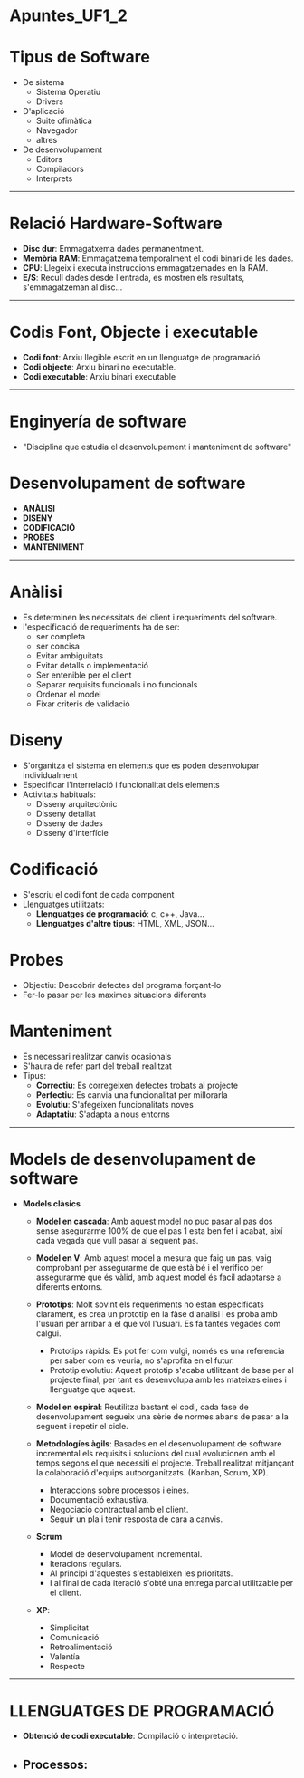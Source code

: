 # Apuntes_UF1_2
# Tipus de Software
- De sistema
    - Sistema Operatiu
    - Drivers
- D'aplicació
    - Suite ofimàtica
    - Navegador
    - altres
- De desenvolupament
    - Editors
    - Compiladors
    - Interprets
---
# Relació Hardware-Software
- **Disc dur**: Emmagatxema dades permanentment.
- **Memòria RAM**: Emmagatzema temporalment el codi binari de les dades.
- **CPU**: Llegeix i executa instruccions emmagatzemades en la RAM.
- **E/S**: Recull dades desde l'entrada, es mostren els resultats, s'emmagatzeman al disc...
---
# Codis Font, Objecte i executable
- **Codi font**: Arxiu llegible escrit en un llenguatge de programació.
- **Codi objecte**: Arxiu binari no executable.
- **Codi executable**: Arxiu binari executable
---
# Enginyería de software
- "Disciplina que estudia el desenvolupament i manteniment de software"

# Desenvolupament de software
- **ANÀLISI**
- **DISENY**
- **CODIFICACIÓ**
- **PROBES**
- **MANTENIMENT**
---
# Anàlisi
- Es determinen les necessitats del client i requeriments del software.
- l'especificació de requeriments ha de ser:
    - ser completa
    - ser concisa
    - Evitar ambiguitats
    - Evitar detalls o implementació
    - Ser entenible per el client
    - Separar requisits funcionals i no funcionals
    - Ordenar el model
    - Fixar criteris de validació
# Diseny
- S'organitza el sistema en elements que es poden desenvolupar individualment
- Especificar l'interrelació i funcionalitat dels elements
- Activitats habituals:
    - Disseny arquitectònic
    - Disseny detallat
    - Disseny de dades
    - Disseny d'interfície
# Codificació
- S'escriu el codi font de cada component
- Llenguatges utilitzats:
    - **Llenguatges de programació**: c, c++, Java...
    - **Llenguatges d'altre tipus**: HTML, XML, JSON...
# Probes
- Objectiu: Descobrir defectes del programa forçant-lo
- Fer-lo pasar per les maximes situacions diferents
# Manteniment
- És necessari realitzar canvis ocasionals
- S'haura de refer part del treball realitzat
- Tipus:
    - **Correctiu**: Es corregeixen defectes trobats al projecte
    - **Perfectiu**: Es canvia una funcionalitat per millorarla
    - **Evolutiu**: S'afegeixen funcionalitats noves
    - **Adaptatiu**: S'adapta a nous entorns
---
# Models de desenvolupament de software
- **Models clàsics**
    - **Model en cascada**: Amb aquest model no puc pasar al pas dos sense asegurarme 100% de que el pas 1 esta ben fet i acabat, així cada vegada que vull pasar al seguent pas.

    - **Model en V**: Amb aquest model a mesura que faig un pas, vaig comprobant per assegurarme de que està bé i el verifico per assegurarme que és vàlid, amb aquest model és facil adaptarse a diferents entorns.
    
    - **Prototips**: Molt sovint els requeriments no estan especificats clarament, es crea un prototip en la fàse d'analisi i es proba amb l'usuari per arribar a el que vol l'usuari. Es fa tantes vegades com calgui.
        - Prototips ràpids: Es pot fer com vulgi, només es una referencia per saber com es veuria, no s'aprofita en el futur.
        - Prototip evolutiu: Aquest prototip s'acaba utilitzant de base per al projecte final, per tant es desenvolupa amb les mateixes eines i llenguatge que aquest.
    
    - **Model en espiral**: Reutilitza bastant el codi, cada fase de desenvolupament segueix una sèrie de normes abans de pasar a la seguent i repetir el cicle.
    
    - **Metodologíes àgils**: Basades en el desenvolupament de software incremental els requisits i solucions del cual evolucionen amb el temps segons el que necessiti el projecte. Treball realitzat mitjançant la colaboració d'equips autoorganitzats. (Kanban, Scrum, XP).
        - Interaccions sobre processos i eines.
        - Documentació exhaustiva.
        - Negociació contractual amb el client.
        - Seguir un pla i tenir resposta de cara a canvis.
    - **Scrum**
        - Model de desenvolupament incremental.
        - Iteracions regulars.
        - Al principi d'aquestes s'estableixen les prioritats.
        - I al final de cada iteració s'obté una entrega parcial utilitzable per el client.
    - **XP**:
        - Simplicitat
        - Comunicació
        - Retroalimentació
        - Valentía
        - Respecte
---
# LLENGUATGES DE PROGRAMACIÓ
   - **Obtenció de codi executable**: Compilació o interpretació.
   - **Processos**:
       - 
